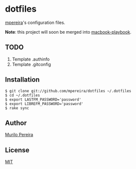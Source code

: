 # dotfiles

[mpereira](https://github.com/mpereira)'s configuration files.

**Note**: this project will soon be merged into
[macbook-playbook](https://github.com/mpereira/macbook-playbook).

## TODO

1. Template .authinfo
1. Template .gitconfig

## Installation

    $ git clone git://github.com/mpereira/dotfiles ~/.dotfiles
    $ cd ~/.dotfiles
    $ export LASTFM_PASSWORD='password'
    $ export LIBREFM_PASSWORD='password'
    $ rake sync

## Author

[Murilo Pereira](http://murilopereira.com)

## License

[MIT](http://opensource.org/licenses/MIT)
